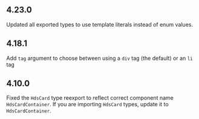 ## 4.23.0

Updated all exported types to use template literals instead of enum values.


## 4.18.1

Add `tag` argument to choose between using a `div` tag (the default) or an `li` tag

## 4.10.0

Fixed the `HdsCard` type reexport to reflect correct component name `HdsCardContainer`. If you are importing `HdsCard` types, update it to `HdsCardContainer`.
